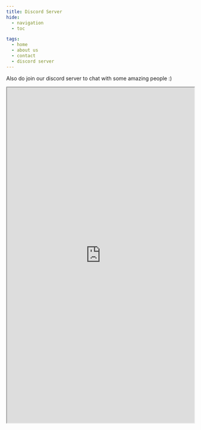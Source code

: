 ```yaml
---
title: Discord Server
hide:
  - navigation
  - toc

tags:
  - home
  - about us
  - contact
  - discord server
---
```


Also do join our discord server to chat with some amazing people :)

<iframe src="https://e.widgetbot.io/channels/920190307595874304/920190310657699899" height="900" width="100%"></iframe>
